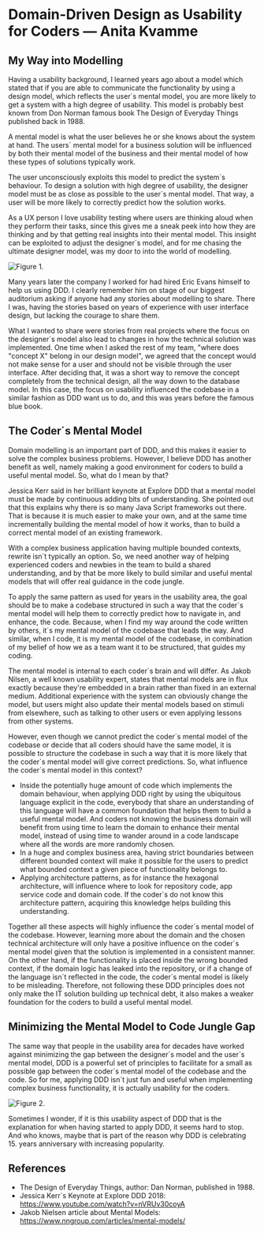 # Domain-Driven Design as Usability for Coders — Anita Kvamme

## My Way into Modelling

Having a usability background, I learned years ago about a model which stated that if you are able to communicate the functionality by using a design model, which reflects the user´s mental model, you are more likely to get a system with a high degree of usability. This model is probably best known from Don Norman famous book The Design of Everyday Things published back in 1988.

A mental model is what the user believes he or she knows about the system at hand. The users´ mental model for a business solution will be influenced by both their mental model of the business and their mental model of how these types of solutions typically work. 

The user unconsciously exploits this model to predict the system´s behaviour. To design a solution with high degree of usability, the designer model must be as close as possible to the user´s mental model. That way, a user will be more likely to correctly predict how the solution works. 

As a UX person I love usability testing where users are thinking aloud when they perform their tasks, since this gives me a sneak peek into how they are thinking and by that getting real insights into their mental model. This insight can be exploited to adjust the designer´s model, and for me chasing the ultimate designer model, was my door to into the world of modelling.
 
![Figure 1.](images/anita-kvamme/SneakPeekIntoMentalModel.png)

Many years later the company I worked for had hired Eric Evans himself to help us using DDD. I clearly remember him on stage of our biggest auditorium asking if anyone had any stories about modelling to share. There I was, having the stories based on years of experience with user interface design, but lacking the courage to share them.

What I wanted to share were stories from real projects where the focus on the designer´s model also lead to changes in how the technical solution was implemented. One time when I asked the rest of my team, "where does "concept X" belong in our design model", we agreed that the concept would not make sense for a user and should not be visible through the user interface. After deciding that, it was a short way to remove the concept completely from the technical design, all the way down to the database model. In this case, the focus on usability influenced the codebase in a similar fashion as DDD want us to do, and this was years before the famous blue book. 

## The Coder´s Mental Model

Domain modelling is an important part of DDD, and this makes it easier to solve the complex business problems. However, I believe DDD has another benefit as well, namely making a good environment for coders to build a useful mental model. So, what do I mean by that? 

Jessica Kerr said in her brilliant keynote at Explore DDD that a mental model must be made by continuous adding bits of understanding. She pointed out that this explains why there is so many Java Script frameworks out there. That is because it is much easier to make your own, and at the same time incrementally building the mental model of how it works, than to build a correct mental model of an existing framework. 

With a complex business application having multiple bounded contexts, rewrite isn´t typically an option. So, we need another way of helping experienced coders and newbies in the team to build a shared understanding, and by that be more likely to build similar and useful mental models that will offer real guidance in the code jungle. 

To apply the same pattern as used for years in the usability area, the goal should be to make a codebase structured in such a way that the coder´s mental model will help them to correctly predict how to navigate in, and enhance, the code. Because, when I find my way around the code written by others, it´s my mental model of the codebase that leads the way. And similar, when I code, it is my mental model of the codebase, in combination of my belief of how we as a team want it to be structured, that guides my coding. 

The mental model is internal to each coder´s brain and will differ. As Jakob Nilsen, a well known usability expert, states that mental models are in flux exactly because they're embedded in a brain rather than fixed in an external medium. Additional experience with the system can obviously change the model, but users might also update their mental models based on stimuli from elsewhere, such as talking to other users or even applying lessons from other systems.

However, even though we cannot predict the coder´s mental model of the codebase or decide that all coders should have the same model, it is possible to structure the codebase in such a way that it is more likely that the coder´s mental model will give correct predictions. So, what influence the coder´s mental model in this context?

* Inside the potentially huge amount of code which implements the domain behaviour, when applying DDD right by using the ubiquitous language explicit in the code, everybody that share an understanding of this language will have a common foundation that helps them to build a useful mental model. And coders not knowing the business domain will benefit from using time to learn the domain to enhance their mental model, instead of using time to wander around in a code landscape where all the words are more randomly chosen. 
* In a huge and complex business area, having strict boundaries between different bounded context will make it possible for the users to predict what bounded context a given piece of functionality belongs to. 
* Applying architecture patterns, as for instance the hexagonal architecture, will influence where to look for repository code, app service code and domain code. If the coder´s do not know this architecture pattern, acquiring this knowledge helps building this understanding. 

Together all these aspects will highly influence the coder´s mental model of the codebase. However, learning more about the domain and the chosen technical architecture will only have a positive influence on the coder´s mental model given that the solution is implemented in a consistent manner. On the other hand, if the functionality is placed inside the wrong bounded context, if the domain logic has leaked into the repository, or if a change of the language isn´t reflected in the code, the coder´s mental model is likely to be misleading. Therefore, not following these DDD principles does not only make the IT solution building up technical debt, it also makes a weaker foundation for the coders to build a useful mental model. 

## Minimizing the Mental Model to Code Jungle Gap

The same way that people in the usability area for decades have worked against minimizing the gap between the designer´s model and the user´s mental model, DDD is a powerful set of principles to facilitate for a small as possible gap between the coder´s mental model of the codebase and the code. So for me, applying DDD isn´t just fun and useful when implementing complex business functionality, it is actually usability for the coders.

![Figure 2.](images/anita-kvamme/MentalModelCodeGap.png)

Sometimes I wonder, if it is this usability aspect of DDD that is the explanation for when having started to apply DDD, it seems hard to stop. And who knows, maybe that is part of the reason why DDD is celebrating 15. years anniversary with increasing popularity. 

## References

- The Design of Everyday Things, author: Dan Norman, published in 1988.
- Jessica Kerr´s Keynote at Explore DDD 2018: <https://www.youtube.com/watch?v=nVRUv30coyA>
- Jakob Nielsen article about Mental Models: <https://www.nngroup.com/articles/mental-models/>

